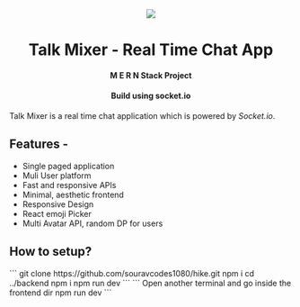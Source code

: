 <div align="center">
<img src="./frontend/public/favicon.ico">
 <h1>
 Talk Mixer - Real Time Chat App
</h1>
<h4>M E R N Stack Project</h4>
<h4>Build using socket.io</h4>
</div>
<p>Talk Mixer is a real time chat application which is powered by <i>Socket.io</i>. 

<h2>Features - </h2>
<ul>
<li>Single paged application</li>
<li>Muli User platform</li>
<li>Fast and responsive APIs</li>
<li>Minimal, aesthetic frontend</li>
<li>Responsive Design</li>
<li>React emoji Picker</li>
<li>Multi Avatar API, random DP for users</li>
</ul>

<h2>How to setup?</h2>
```
git clone https://github.com/souravcodes1080/hike.git
npm i
cd ../backend
npm i
npm run dev
```
```
Open another terminal and go inside the frontend dir
npm run dev
</ol>
```

